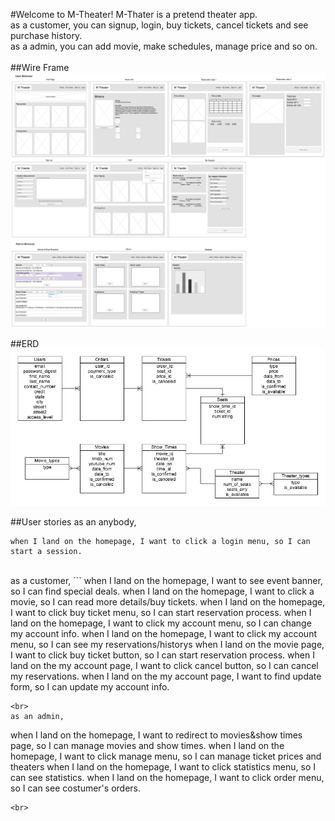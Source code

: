 #Welcome to M-Theater!
M-Thater is a pretend theater app.<br>
as a customer, you can signup, login, buy tickets, cancel tickets and see purchase history.<br>
as a admin, you can add movie, make schedules, manage price and so on.<br>
<br>
##Wire Frame
![wire frame](src_readme/wire_frame.png)<br>

##ERD
![ERD](src_readme/erd.png)<br>

##User stories
as an anybody,
```
when I land on the homepage, I want to click a login menu, so I can start a session.
```
<br>
as a customer,
```
when I land on the homepage, I want to see event banner, so I can find special deals.
when I land on the homepage, I want to click a movie, so I can read more details/buy tickets.
when I land on the homepage, I want to click buy ticket menu, so I can start reservation process.
when I land on the homepage, I want to click my account menu, so I can change my account info.
when I land on the homepage, I want to click my account menu, so I can see my reservations/historys
when I land on the movie page, I want to click buy ticket button, so I can start reservation process.
when I land on the my account page, I want to click cancel button, so I can cancel my reservations.
when I land on the my account page, I want to find update form, so I can update my account info.

```
<br>
as an admin,
```
when I land on the homepage, I want to redirect to movies&show times page, so I can manage movies and show times.
when I land on the homepage, I want to click manage menu, so I can manage ticket prices and theaters
when I land on the homepage, I want to click statistics menu, so I can see statistics.
when I land on the homepage, I want to click order menu, so I can see costumer's orders.

```
<br>
